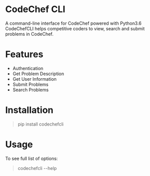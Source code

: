 # CodeChef CLI

A command-line interface for CodeChef powered with Python3.6  
CodeChefCLI helps competitive coders to view, search and submit problems in CodeChef.  


# Features

* Authentication
* Get Problem Description
* Get User Information
* Submit Problems
* Search Problems


# Installation

> pip install codechefcli


# Usage

To see full list of options:  
> codechefcli --help
